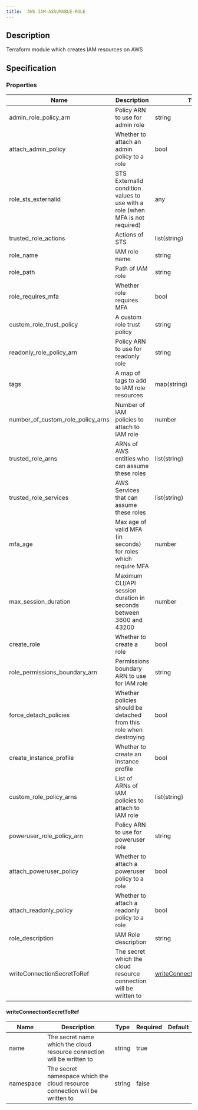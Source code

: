 ```yaml
---
title:  AWS IAM-ASSUMABLE-ROLE
---
```


## Description

Terraform module which creates IAM resources on AWS

## Specification


### Properties

 Name | Description | Type | Required | Default 
 ------------ | ------------- | ------------- | ------------- | ------------- 
 admin_role_policy_arn | Policy ARN to use for admin role | string | false |  
 attach_admin_policy | Whether to attach an admin policy to a role | bool | false |  
 role_sts_externalid | STS ExternalId condition values to use with a role (when MFA is not required) | any | false |  
 trusted_role_actions | Actions of STS | list(string) | false |  
 role_name | IAM role name | string | false |  
 role_path | Path of IAM role | string | false |  
 role_requires_mfa | Whether role requires MFA | bool | false |  
 custom_role_trust_policy | A custom role trust policy | string | false |  
 readonly_role_policy_arn | Policy ARN to use for readonly role | string | false |  
 tags | A map of tags to add to IAM role resources | map(string) | false |  
 number_of_custom_role_policy_arns | Number of IAM policies to attach to IAM role | number | false |  
 trusted_role_arns | ARNs of AWS entities who can assume these roles | list(string) | false |  
 trusted_role_services | AWS Services that can assume these roles | list(string) | false |  
 mfa_age | Max age of valid MFA (in seconds) for roles which require MFA | number | false |  
 max_session_duration | Maximum CLI/API session duration in seconds between 3600 and 43200 | number | false |  
 create_role | Whether to create a role | bool | false |  
 role_permissions_boundary_arn | Permissions boundary ARN to use for IAM role | string | false |  
 force_detach_policies | Whether policies should be detached from this role when destroying | bool | false |  
 create_instance_profile | Whether to create an instance profile | bool | false |  
 custom_role_policy_arns | List of ARNs of IAM policies to attach to IAM role | list(string) | false |  
 poweruser_role_policy_arn | Policy ARN to use for poweruser role | string | false |  
 attach_poweruser_policy | Whether to attach a poweruser policy to a role | bool | false |  
 attach_readonly_policy | Whether to attach a readonly policy to a role | bool | false |  
 role_description | IAM Role description | string | false |  
 writeConnectionSecretToRef | The secret which the cloud resource connection will be written to | [writeConnectionSecretToRef](#writeConnectionSecretToRef) | false |  


#### writeConnectionSecretToRef

 Name | Description | Type | Required | Default 
 ------------ | ------------- | ------------- | ------------- | ------------- 
 name | The secret name which the cloud resource connection will be written to | string | true |  
 namespace | The secret namespace which the cloud resource connection will be written to | string | false |  
